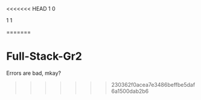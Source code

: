 <<<<<<< HEAD
   1   0 

   1   1

=======
# Full-Stack-Gr2
Errors are bad, mkay?
>>>>>>> 230362f0acea7e3486beffbe5daf6a1500dab2b6
